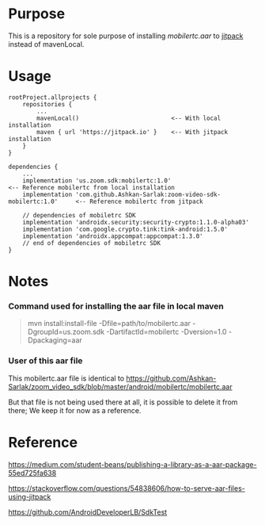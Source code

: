 # Purpose

This is a repository for sole purpose of installing *mobilertc.aar* to [jitpack](https://jitpack.io) instead of mavenLocal.

# Usage

    rootProject.allprojects {
        repositories {
            ...
            mavenLocal()                          <-- With local installation
            maven { url 'https://jitpack.io' }    <-- With jitpack installation
        }
    }

    dependencies {
        ...
        implementation 'us.zoom.sdk:mobilertc:1.0'                                 <-- Reference mobilertc from local installation
        implementation 'com.github.Ashkan-Sarlak:zoom-video-sdk-mobilertc:1.0'     <-- Reference mobilertc from jitpack
        
        // dependencies of mobiletrc SDK
        implementation 'androidx.security:security-crypto:1.1.0-alpha03'
        implementation 'com.google.crypto.tink:tink-android:1.5.0'
        implementation 'androidx.appcompat:appcompat:1.3.0'
        // end of dependencies of mobiletrc SDK
    }


# Notes

### Command used for installing the aar file in local maven
> mvn install:install-file -Dfile=path/to/mobilertc.aar -DgroupId=us.zoom.sdk -DartifactId=mobilertc -Dversion=1.0 -Dpackaging=aar

### User of this aar file
This mobilertc.aar file is identical to https://github.com/Ashkan-Sarlak/zoom_video_sdk/blob/master/android/mobilertc/mobilertc.aar

But that file is not being used there at all, it is possible to delete it from there; We keep it for now as a reference.

# Reference

https://medium.com/student-beans/publishing-a-library-as-a-aar-package-55ed725fa638

https://stackoverflow.com/questions/54838606/how-to-serve-aar-files-using-jitpack

https://github.com/AndroidDeveloperLB/SdkTest
